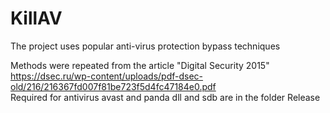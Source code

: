 # KillAV
The project uses popular anti-virus protection bypass techniques

Methods were repeated from the article "Digital Security 2015"<br />
https://dsec.ru/wp-content/uploads/pdf-dsec-old/216/216367fd007f81be723f5d4fc47184e0.pdf<br />
Required for antivirus avast and panda dll and sdb are in the folder Release
